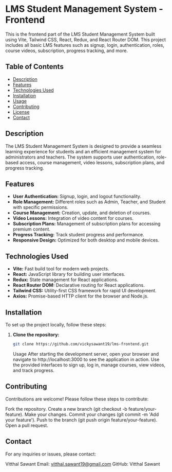 # LMS Student Management System - Frontend

This is the frontend part of the LMS Student Management System built using Vite, Tailwind CSS, React, Redux, and React Router DOM. This project includes all basic LMS features such as signup, login, authentication, roles, course videos, subscription, progress tracking, and more.

## Table of Contents

- [Description](#description)
- [Features](#features)
- [Technologies Used](#technologies-used)
- [Installation](#installation)
- [Usage](#usage)
- [Contributing](#contributing)
- [License](#license)
- [Contact](#contact)

## Description

The LMS Student Management System is designed to provide a seamless learning experience for students and an efficient management system for administrators and teachers. The system supports user authentication, role-based access, course management, video lessons, subscription plans, and progress tracking.

## Features

- **User Authentication:** Signup, login, and logout functionality.
- **Role Management:** Different roles such as Admin, Teacher, and Student with specific permissions.
- **Course Management:** Creation, update, and deletion of courses.
- **Video Lessons:** Integration of video content for courses.
- **Subscription Plans:** Management of subscription plans for accessing premium content.
- **Progress Tracking:** Track student progress and performance.
- **Responsive Design:** Optimized for both desktop and mobile devices.

## Technologies Used

- **Vite:** Fast build tool for modern web projects.
- **React:** JavaScript library for building user interfaces.
- **Redux:** State management for React applications.
- **React Router DOM:** Declarative routing for React applications.
- **Tailwind CSS:** Utility-first CSS framework for rapid UI development.
- **Axios:** Promise-based HTTP client for the browser and Node.js.

## Installation

To set up the project locally, follow these steps:

1. **Clone the repository:**

   ```bash
   git clone https://github.com/vickysawant19/lms-frontend.git
   ```

   Usage
   After starting the development server, open your browser and navigate to http://localhost:3000 to see the application in action. Use the provided interfaces to sign up, log in, manage courses, view videos, and track progress.

## Contributing

Contributions are welcome! Please follow these steps to contribute:

Fork the repository.
Create a new branch
(git checkout -b feature/your-feature).
Make your changes.
Commit your changes
(git commit -m 'Add your feature').
Push to the branch
(git push origin feature/your-feature).
Open a pull request.

## Contact

For any inquiries or issues, please contact:

Vitthal Sawant
Email: vitthal.sawant19@gmail.com
GitHub: Vitthal Sawant
